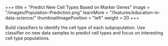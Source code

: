+++
title = "Predict New Cell Types Based on Marker Genes"
image = "/images/Population-Prediction.png"
learnMore = "/features/education-in-data-science/"
thumbnailImagePosition = "left"
weight = 20
+++

Build classifiers to identify the cell type of each subpopulation. Use classifier on new data samples to predict cell types and focus on interesting cell type populations.




